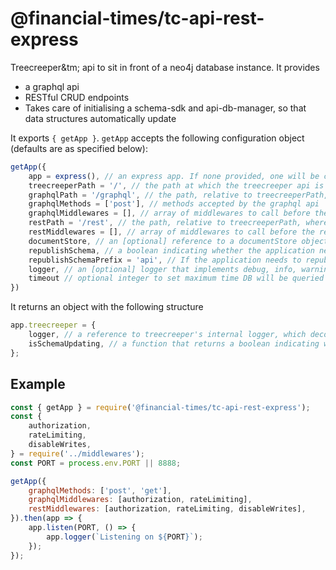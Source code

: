 # @financial-times/tc-api-rest-express

Treecreeper&tm; api to sit in front of a neo4j database instance. It provides

-   a graphql api
-   RESTful CRUD endpoints
-   Takes care of initialising a schema-sdk and api-db-manager, so that data structures automatically update

It exports `{ getApp }`. `getApp` accepts the following configuration object (defaults are as specified below):

```js
getApp({
	app = express(), // an express app. If none provided, one will be created
	treecreeperPath = '/', // the path at which the treecreeper api is served
	graphqlPath = '/graphql', // the path, relative to treecreeperPath, where the graphql api is served
	graphqlMethods = ['post'], // methods accepted by the graphql api
	graphqlMiddlewares = [], // array of middlewares to call before the graphql handler executes
	restPath = '/rest', // the path, relative to treecreeperPath, where the REST api is served
	restMiddlewares = [], // array of middlewares to call before the relevant REST handler executes
	documentStore, // an [optional] reference to a documentStore object, used to store large properties outside the neo4j instance
	republishSchema, // a boolean indicating whether the application needs to republish the schema to somewhere once it has updated the graphqlApi
	republishSchemaPrefix = 'api', // If the application needs to republish the schema to somewhere once it has updated the graphqlApi, this string indicaytes the prefix to use
	logger, // an [optional] logger that implements debug, info, warning and error methods
	timeout // optional integer to set maximum time DB will be queried for adn, by association, maximum time a request can stay alive for before being rejected and erroring
})
```

It returns an object with the following structure

```js
app.treecreeper = {
	logger, // a reference to treecreeper's internal logger, which decorates each log with useful application/request metadata
	isSchemaUpdating, // a function that returns a boolean indicating whether the application is successfully keeping the schema that defines its data types up to date
};
```

## Example

```js
const { getApp } = require('@financial-times/tc-api-rest-express');
const {
	authorization,
	rateLimiting,
	disableWrites,
} = require('../middlewares');
const PORT = process.env.PORT || 8888;

getApp({
	graphqlMethods: ['post', 'get'],
	graphqlMiddlewares: [authorization, rateLimiting],
	restMiddlewares: [authorization, rateLimiting, disableWrites],
}).then(app => {
	app.listen(PORT, () => {
		app.logger(`Listening on ${PORT}`);
	});
});
```
